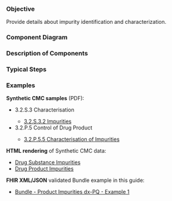 ### Objective
Provide details about impurity identification and characterization.

### Component Diagram
 
### Description of Components

### Typical Steps

### Examples
<html>
<body>
<p><b>Synthetic CMC samples</b> (PDF):</p>
<ul>
<li>3.2.S.3 Characterisation</li>
<ul><li><a href="https://github.com/HL7/uv-dx-pq/raw/master/input/examples-pdf/3.2.S.3.2_Impurities.pdf ">3.2.S.3.2 Impurities</a></li></ul>
<li>3.2.P.5 Control of Drug Product</li>
<ul><li><a href="https://github.com/HL7/uv-dx-pq/raw/master/input/examples-pdf/3.2.P.5.5_Characterisation_of_Impurities.pdf ">3.2.P.5.5 Characterisation of Impurities</a></li></ul>
</ul>
<p><b>HTML rendering</b> of Synthetic CMC data:</p>
<ul><li><a href="impurities_rend_s.html">Drug Substance Impurities</a> </li>
<li><a href="impurities_rend_p.html">Drug Product Impurities</a> </li></ul>

<p><b>FHIR XML/JSON</b> validated Bundle example in this guide:</p>
<ul><li><a href="https://build.fhir.org/ig/HL7/uv-dx-pq/branches/master/Bundle-bundle-product-impurities-dxpq-ex1.html">Bundle - Product Impurities dx-PQ - Example 1</a></li>
</ul>
</body>
</html>
